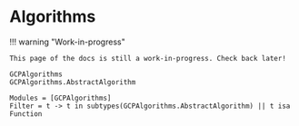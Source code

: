 # Algorithms

!!! warning "Work-in-progress"

    This page of the docs is still a work-in-progress. Check back later!

```@docs
GCPAlgorithms
GCPAlgorithms.AbstractAlgorithm
```

```@autodocs
Modules = [GCPAlgorithms]
Filter = t -> t in subtypes(GCPAlgorithms.AbstractAlgorithm) || t isa Function
```
